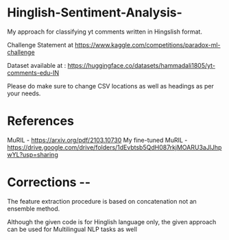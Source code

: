 # Hinglish-Sentiment-Analysis-
My approach for classifying yt comments written in Hingslish format.

Challenge Statement at https://www.kaggle.com/competitions/paradox-ml-challenge

Dataset available at : https://huggingface.co/datasets/hammadali1805/yt-comments-edu-IN

Please do make sure to change CSV locations as well as headings as per your needs.

# References

MuRIL - https://arxiv.org/pdf/2103.10730
My fine-tuned MuRIL - https://drive.google.com/drive/folders/1dEvbtsb5QdH087rkjMOARU3aJlJhpwYL?usp=sharing

# Corrections --

The feature extraction procedure is based on concatenation not an ensemble method.

Although the given code is for Hinglish language only, the given approach can be used for Multilingual NLP tasks as well
